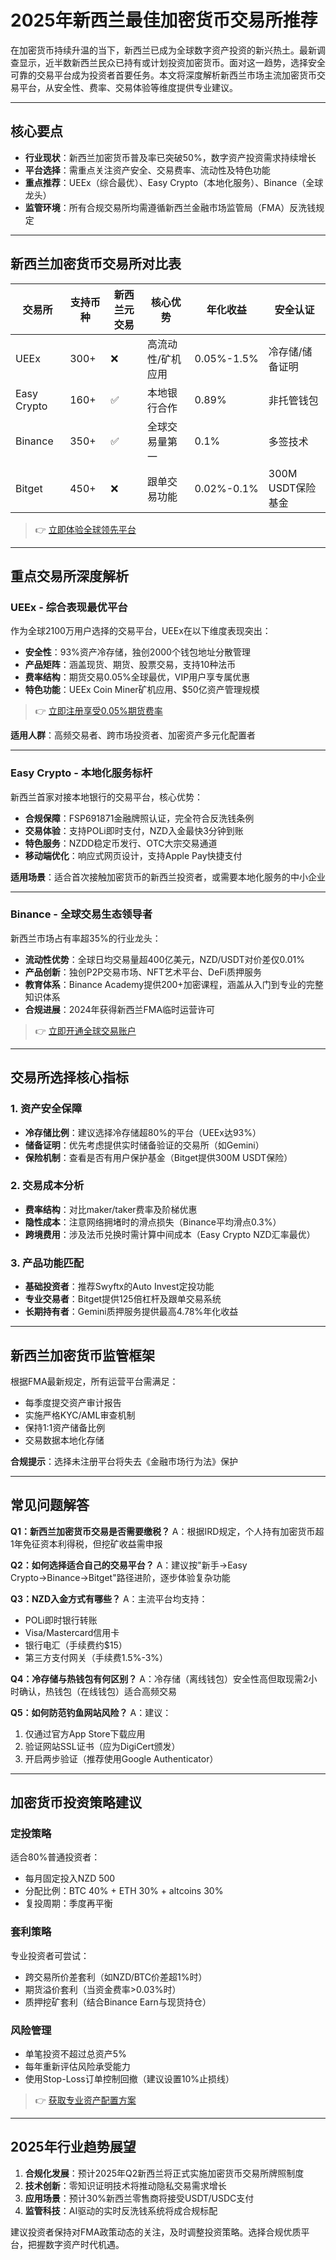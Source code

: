 # 2025年新西兰最佳加密货币交易所推荐

在加密货币持续升温的当下，新西兰已成为全球数字资产投资的新兴热土。最新调查显示，近半数新西兰民众已持有或计划投资加密货币。面对这一趋势，选择安全可靠的交易平台成为投资者首要任务。本文将深度解析新西兰市场主流加密货币交易平台，从安全性、费率、交易体验等维度提供专业建议。

---

## 核心要点

- **行业现状**：新西兰加密货币普及率已突破50%，数字资产投资需求持续增长
- **平台选择**：需重点关注资产安全、交易费率、流动性及特色功能
- **重点推荐**：UEEx（综合最优）、Easy Crypto（本地化服务）、Binance（全球龙头）
- **监管环境**：所有合规交易所均需遵循新西兰金融市场监管局（FMA）反洗钱规定

---

## 新西兰加密货币交易所对比表

| 交易所 | 支持币种 | 新西兰元交易 | 核心优势 | 年化收益 | 安全认证 |
|--------|----------|--------------|----------|----------|----------|
| UEEx | 300+ | ❌ | 高流动性/矿机应用 | 0.05%-1.5% | 冷存储/储备证明 |
| Easy Crypto | 160+ | ✅ | 本地银行合作 | 0.89% | 非托管钱包 |
| Binance | 350+ | ✅ | 全球交易量第一 | 0.1% | 多签技术 |
| Bitget | 450+ | ❌ | 跟单交易功能 | 0.02%-0.1% | 300M USDT保险基金 |

> 👉 [立即体验全球领先平台](https://bit.ly/okx_welcome)

---

## 重点交易所深度解析

### UEEx - 综合表现最优平台
作为全球2100万用户选择的交易平台，UEEx在以下维度表现突出：
- **安全性**：93%资产冷存储，独创2000个钱包地址分散管理
- **产品矩阵**：涵盖现货、期货、股票交易，支持10种法币
- **费率结构**：期货交易0.05%全球最优，VIP用户享专属优惠
- **特色功能**：UEEx Coin Miner矿机应用、$50亿资产管理规模

> 👉 [立即注册享受0.05%期货费率](https://bit.ly/okx_welcome)

**适用人群**：高频交易者、跨市场投资者、加密资产多元化配置者

---

### Easy Crypto - 本地化服务标杆
新西兰首家对接本地银行的交易平台，核心优势：
- **合规保障**：FSP691871金融牌照认证，完全符合反洗钱条例
- **交易体验**：支持POLi即时支付，NZD入金最快3分钟到账
- **特色服务**：NZDD稳定币发行、OTC大宗交易通道
- **移动端优化**：响应式网页设计，支持Apple Pay快捷支付

**适用场景**：适合首次接触加密货币的新西兰投资者，或需要本地化服务的中小企业

---

### Binance - 全球交易生态领导者
新西兰市场占有率超35%的行业龙头：
- **流动性优势**：全球日均交易量超400亿美元，NZD/USDT对价差仅0.01%
- **产品创新**：独创P2P交易市场、NFT艺术平台、DeFi质押服务
- **教育体系**：Binance Academy提供200+加密课程，涵盖从入门到专业的完整知识体系
- **合规进展**：2024年获得新西兰FMA临时运营许可

> 👉 [立即开通全球交易账户](https://bit.ly/okx_welcome)

---

## 交易所选择核心指标

### 1. 资产安全保障
- **冷存储比例**：建议选择冷存储超80%的平台（UEEx达93%）
- **储备证明**：优先考虑提供实时储备验证的交易所（如Gemini）
- **保险机制**：查看是否有用户保护基金（Bitget提供300M USDT保险）

### 2. 交易成本分析
- **费率结构**：对比maker/taker费率及阶梯优惠
- **隐性成本**：注意网络拥堵时的滑点损失（Binance平均滑点0.3%）
- **跨境费用**：涉及法币兑换时需计算中间成本（Easy Crypto NZD汇率最优）

### 3. 产品功能匹配
- **基础投资者**：推荐Swyftx的Auto Invest定投功能
- **专业交易者**：Bitget提供125倍杠杆及跟单交易系统
- **长期持有者**：Gemini质押服务提供最高4.78%年化收益

---

## 新西兰加密货币监管框架

根据FMA最新规定，所有运营平台需满足：
- 每季度提交资产审计报告
- 实施严格KYC/AML审查机制
- 保持1:1资产储备比例
- 交易数据本地化存储

**合规提示**：选择未注册平台将失去《金融市场行为法》保护

---

## 常见问题解答

**Q1：新西兰加密货币交易是否需要缴税？**
A：根据IRD规定，个人持有加密货币超1年免征资本利得税，但挖矿收益需申报

**Q2：如何选择适合自己的交易平台？**
A：建议按"新手→Easy Crypto→Binance→Bitget"路径进阶，逐步体验复杂功能

**Q3：NZD入金方式有哪些？**
A：主流平台均支持：
- POLi即时银行转账
- Visa/Mastercard信用卡
- 银行电汇（手续费约$15）
- 第三方支付网关（手续费1.5%-3%）

**Q4：冷存储与热钱包有何区别？**
A：冷存储（离线钱包）安全性高但取现需2小时确认，热钱包（在线钱包）适合高频交易

**Q5：如何防范钓鱼网站风险？**
A：建议：
1. 仅通过官方App Store下载应用
2. 验证网站SSL证书（应为DigiCert颁发）
3. 开启两步验证（推荐使用Google Authenticator）

---

## 加密货币投资策略建议

### 定投策略
适合80%普通投资者：
- 每月固定投入NZD 500
- 分配比例：BTC 40% + ETH 30% + altcoins 30%
- 复投周期：季度再平衡

### 套利策略
专业投资者可尝试：
- 跨交易所价差套利（如NZD/BTC价差超1%时）
- 期货溢价套利（当资金费率>0.03%时）
- 质押挖矿套利（结合Binance Earn与现货持仓）

### 风险管理
- 单笔投资不超过总资产5%
- 每年重新评估风险承受能力
- 使用Stop-Loss订单控制回撤（建议设置10%止损线）

> 👉 [获取专业资产配置方案](https://bit.ly/okx_welcome)

---

## 2025年行业趋势展望

1. **合规化发展**：预计2025年Q2新西兰将正式实施加密货币交易所牌照制度
2. **技术创新**：零知识证明技术将推动隐私交易需求增长
3. **应用场景**：预计30%新西兰零售商将接受USDT/USDC支付
4. **监管科技**：AI驱动的实时反洗钱系统将成合规标配

建议投资者保持对FMA政策动态的关注，及时调整投资策略。选择合规优质平台，把握数字资产时代机遇。